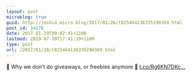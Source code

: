 ```yaml
---
layout: post
microblog: true
guid: http://joshua.micro.blog/2017/01/28/t825464136335290369.html
post_id: 34176
date: 2017-01-29T09:02:41+1100
lastmod: 2019-07-30T17:41:19+1100
type: post
url: /2017/01/28/t825464136335290369.html
---
```

💼 Why we don't do giveaways, or freebies anymore 📰 [t.co/Rg6KN7DKc...](https://t.co/Rg6KN7DKcs)
